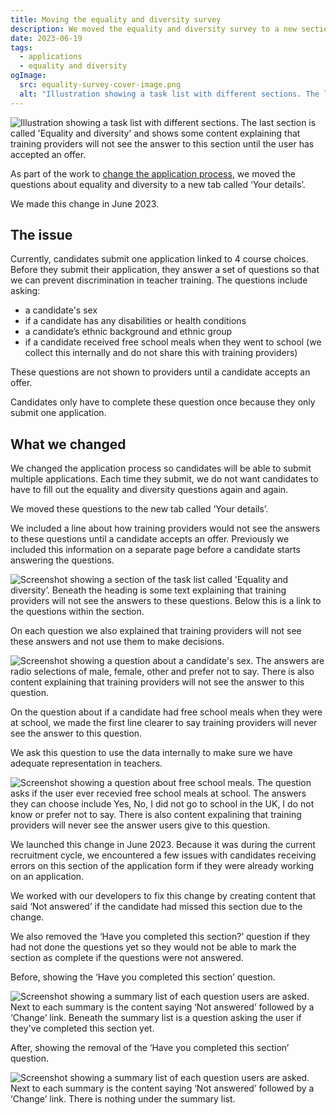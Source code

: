 ```yaml
---
title: Moving the equality and diversity survey
description: We moved the equality and diversity survey to a new section on the application form.
date: 2023-06-19
tags:
  - applications
  - equality and diversity
ogImage:
  src: equality-survey-cover-image.png
  alt: "Illustration showing a task list with different sections. The last section is called 'Equality and diversity' and shows some content explaining that training providers will not see the answer to this section until the user has accepted an offer."
---
```


![Illustration showing a task list with different sections. The last section is called 'Equality and diversity' and shows some content explaining that training providers will not see the answer to this section until the user has accepted an offer.](equality-survey-cover-image.png)

As part of the work to [change the application process](/apply-for-teacher-training/changing-application-process/), we moved the questions about equality and diversity to a new tab called ‘Your details’.

We made this change in June 2023.

## The issue

Currently, candidates submit one application linked to 4 course choices. Before they submit their application, they answer a set of questions so that we can prevent discrimination in teacher training. The questions include asking:

- a candidate's sex
- if a candidate has any disabilities or health conditions
- a candidate’s ethnic background and ethnic group
- if a candidate received free school meals when they went to school (we collect this internally and do not share this with training providers)

These questions are not shown to providers until a candidate accepts an offer.

Candidates only have to complete these question once because they only submit one application.

## What we changed

We changed the application process so candidates will be able to submit multiple applications. Each time they submit, we do not want candidates to have to fill out the equality and diversity questions again and again.

We moved these questions to the new tab called ‘Your details’.

We included a line about how training providers would not see the answers to these questions until a candidate accepts an offer. Previously we included this information on a separate page before a candidate starts answering the questions.

![Screenshot showing a section of the task list called 'Equality and diversity’. Beneath the heading is some text explaining that training providers will not see the answers to these questions. Below this is a link to the questions within the section.](task-list-page.png)

On each question we also explained that training providers will not see these answers and not use them to make decisions.

![Screenshot showing a question about a candidate's sex. The answers are radio selections of male, female, other and prefer not to say. There is also content explaining that training providers will not see the answer to this question.](guidance-text-equality-question.png)

On the question about if a candidate had free school meals when they were at school, we made the first line clearer to say training providers will never see the answer to this question.

We ask this question to use the data internally to make sure we have adequate representation in teachers.

![Screenshot showing a question about free school meals. The question asks if the user ever recevied free school meals at school. The answers they can choose include Yes, No, I did not go to school in the UK, I do not know or prefer not to say. There is also content expalining that training providers will never see the answer users give to this question.](free-school-meals-page.png)

We launched this change in June 2023. Because it was during the current recruitment cycle, we encountered a few issues with candidates receiving errors on this section of the application form if they were already working on an application.

We worked with our developers to fix this change by creating content that said ‘Not answered’ if the candidate had missed this section due to the change.

We also removed the ‘Have you completed this section?’ question if they had not done the questions yet so they would not be able to mark the section as complete if the questions were not answered.

Before, showing the ‘Have you completed this section’ question.

![Screenshot showing a summary list of each question users are asked. Next to each summary is the content saying ‘Not answered’ followed by a ‘Change’ link. Beneath the summary list is a question asking the user if they've completed this section yet.](equality-not-answered-with-question.png)

After, showing the removal of the ‘Have you completed this section’ question.

![Screenshot showing a summary list of each question users are asked. Next to each summary is the content saying ‘Not answered’ followed by a ‘Change’ link. There is nothing under the summary list.](equality-not-answered-without-question.png)
